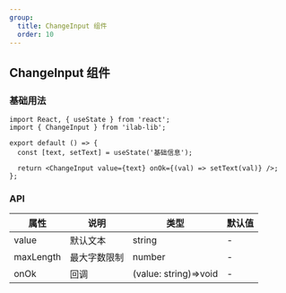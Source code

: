 ```yaml
---
group:
  title: ChangeInput 组件
  order: 10
---
```


## ChangeInput 组件

### 基础用法

```tsx
import React, { useState } from 'react';
import { ChangeInput } from 'ilab-lib';

export default () => {
  const [text, setText] = useState('基础信息');

  return <ChangeInput value={text} onOk={(val) => setText(val)} />;
};
```

### API

| 属性      | 说明         | 类型                  | 默认值 |
| --------- | ------------ | --------------------- | ------ |
| value     | 默认文本     | string                | -      |
| maxLength | 最大字数限制 | number                | -      |
| onOk      | 回调         | (value: string)=>void | -      |
